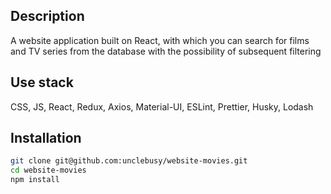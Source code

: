 ## Description
A website application built on React, with which you can search for films and TV series from the database with the possibility of subsequent filtering

## Use stack
CSS, JS, React, Redux, Axios, Material-UI, ESLint, Prettier, Husky, Lodash

## Installation
```sh
git clone git@github.com:unclebusy/website-movies.git
cd website-movies
npm install
```
